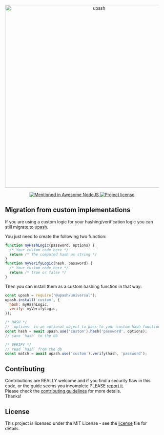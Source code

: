 <p align="center">
  <a href="https://github.com/simonepri/upash">
    <img src="https://github.com/simonepri/upash/raw/master/media/upash.png" alt="upash" width="600"/>
  </a>
</p>
<p align="center">
  <!-- Mentioned - Awesome NodeJS -->
  <a href="https://github.com/sindresorhus/awesome-nodejs#security">
    <img src="https://awesome.re/mentioned-badge.svg" alt="Mentioned in Awesome NodeJS" />
  </a>
  <!-- License - MIT -->
  <a href="https://github.com/simonepri/upash/tree/master/license">
    <img src="https://img.shields.io/github/license/simonepri/upash.svg" alt="Project license" />
  </a>
</p>

## Migration from custom implementations
If you are using a custom logic for your hashing/verification logic you can
still migrate to [upash][upash].

You just need to create the following two function:

```js
function myHashLogic(password, options) {
  /* Your custom code here */
  return /* The computed hash as string */
}
function myVerifyLogic(hash, password) {
  /* Your custom code here */
  return /* true or false */
}
```

Then you can install them as a custom hashing function in that way:
```js
const upash = require('@upash/universal');
upash.install('custom', {
  hash: myHashLogic,
  verify: myVerifyLogic,
});

/* HASH */
// `options` is an optional object to pass to your custom hash function
const hash = await upash.use('custom').hash('password', options);
// save `hash` to the db

/* VERIFY */
// read `hash` from the db
const match = await upash.use('custom').verify(hash, 'password');
```

## Contributing
Contributions are REALLY welcome and if you find a security flaw in this code,
or the guide seems you incomplete PLEASE [report it][new issue].  
Please check the [contributing guidelines][contributing] for more details.  
Thanks!

## License
This project is licensed under the MIT License - see the [license][license] file for details.

<!-- Links -->
[upash]: https://github.com/simonepri/upash

[new issue]: https://github.com/simonepri/upash-scrypt/issues/new

[license]: https://github.com/simonepri/upash/tree/master/license
[contributing]: https://github.com/simonepri/upash-scrypt/tree/master/.github/contributing.md
